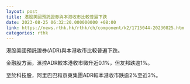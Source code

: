 ```yaml
---
layout: post
title: 港股美國預託證券與本港收市比較普遍下跌
date: 2023-08-25 06:32:20.000000000 +08:00
link: https://news.rthk.hk/rthk/ch/component/k2/1715044-20230825.htm
categories: rthk
---
```


港股美國預託證券(ADR)與本港收市比較普遍下跌。

金融股方面，滙控ADR較本港收市微升近0.1%，但友邦跌逾1%。

至於科技股，阿里巴巴和京東集團ADR較本港收市跌逾2%至近3%。
